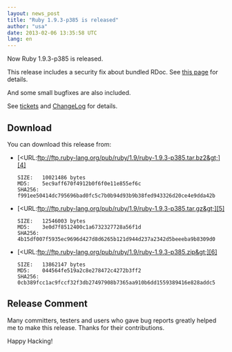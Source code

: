 ```yaml
---
layout: news_post
title: "Ruby 1.9.3-p385 is released"
author: "usa"
date: 2013-02-06 13:35:58 UTC
lang: en
---
```


Now Ruby 1.9.3-p385 is released.

This release includes a security fix about bundled RDoc. See [this
page][1] for details.

And some small bugfixes are also included.

See [tickets][2] and [ChangeLog][3] for details.

## Download

You can download this release from:

* [&lt;URL:ftp://ftp.ruby-lang.org/pub/ruby/1.9/ruby-1.9.3-p385.tar.bz2&gt;][4]

      SIZE:   10021486 bytes
      MD5:    5ec9aff670f4912b0f6f0e11e855ef6c
      SHA256: f991ee50414dc795696bad0fc5c7b0b94d93b9b38fed943326d20ce4e9dda42b

* [&lt;URL:ftp://ftp.ruby-lang.org/pub/ruby/1.9/ruby-1.9.3-p385.tar.gz&gt;][5]

      SIZE:   12546003 bytes
      MD5:    3e0d7f8512400c1a6732327728a56f1d
      SHA256: 4b15df007f5935ec9696d427d8d6265b121d944d237a2342d5beeeba9b8309d0

* [&lt;URL:ftp://ftp.ruby-lang.org/pub/ruby/1.9/ruby-1.9.3-p385.zip&gt;][6]

      SIZE:   13862147 bytes
      MD5:    044564fe519a2c8e278472c4272b3ff2
      SHA256: 0cb389fcc1ac9fccf32f3db27497908b7365aa910b6dd1559389416e828addc5

## Release Comment

Many committers, testers and users who gave bug reports greatly helped
me to make this release. Thanks for their contributions.

Happy Hacking!



[1]: /en/news/2013/02/06/rdoc-xss-cve-2013-0256/ 
[2]: https://bugs.ruby-lang.org/projects/ruby-193/issues?set_filter=1&amp;status_id=5 
[3]: http://svn.ruby-lang.org/repos/ruby/tags/v1_9_3_385/ChangeLog 
[4]: ftp://ftp.ruby-lang.org/pub/ruby/1.9/ruby-1.9.3-p385.tar.bz2 
[5]: ftp://ftp.ruby-lang.org/pub/ruby/1.9/ruby-1.9.3-p385.tar.gz 
[6]: ftp://ftp.ruby-lang.org/pub/ruby/1.9/ruby-1.9.3-p385.zip 

